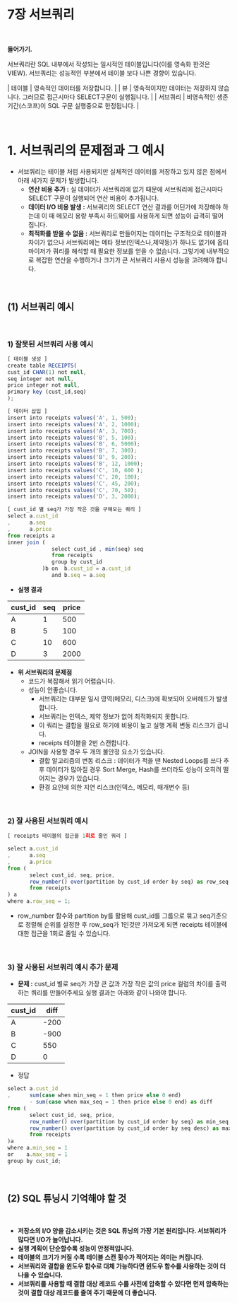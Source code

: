 # 7장 서브쿼리

<br/>

**들어가기.**

서브쿼리란 SQL 내부에서 작성되는 일시적인 테이블입니다(이를 영속화 한것은 VIEW). 서브쿼리는 성능적인 부분에서 테이블 보다 나쁜 경향이 있습니다.

| 테이블 | 영속적인 데이터를 저장합니다. |
| 뷰 | 영속적이지만 데이터는 저장하지 않습니다. 그러므로 접근시마다 SELECT구문이 실행됩니다. |
| 서브쿼리 | 비영속적인 생존 기간(스코프)이 SQL 구문 실행중으로 한정됩니다. |

<br/>

# 1. 서브쿼리의 문제점과 그 예시

- 서브쿼리는 테이블 처럼 사용되지만 실체적인 데이터를 저장하고 있지 않은 점에서 아래 세가지 문제가 발생합니다.
    - **연산 비용 추가 :** 실 데이터가 서브쿼리에 없기 때문에 서브쿼리에 접근시마다 SELECT 구문이 실행되어 연산 비용이 추가됩니다.
    - **데이터 I/O 비용 발생 :** 서브쿼리의 SELECT 연산 결과를 어딘가에 저장해야 하는데 이 때 메모리 용량 부족시 하드웨어를 사용하게 되면 성능이 급격히 떨어 집니다.
    - **최적화를 받을 수 없음 :** 서브쿼리로 만들어지는 데이터는 구조적으로 테이블과 차이가 없으나 서브쿼리에는 메타 정보(인덱스나,제약등)가 하나도 없기에 옵티마이저가 쿼리를 해석할 때 필요한 정보를 얻을 수 없습니다. 그렇기에 내부적으로 복잡한 연산을 수행하거나 크기가 큰 서브쿼리 사용시 성능을 고려해야 합니다.

<br/>

## (1) 서브쿼리 예시

<br/>

### 1) 잘못된 서브쿼리 사용 예시

```jsx
[ 테이블 생성 ]
create table RECEIPTS(
cust_id CHAR(1) not null,
seq integer not null,
price integer not null,
primary key (cust_id,seq)
);

[ 데이터 삽입 ]
insert into receipts values('A', 1, 500);
insert into receipts values('A', 2, 1000);
insert into receipts values('A', 3, 700);
insert into receipts values('B', 5, 100);
insert into receipts values('B', 6, 5000);
insert into receipts values('B', 7, 300);
insert into receipts values('B', 9, 200);
insert into receipts values('B', 12, 1000);
insert into receipts values('C', 10, 600 );
insert into receipts values('C', 20, 100);
insert into receipts values('C', 45, 200);
insert into receipts values('C', 70, 50);
insert into receipts values('D', 3, 2000);

[ cust_id 별 seq가 가장 작은 것을 구해오는 쿼리 ]
select a.cust_id
,      a.seq 
,      a.price
from receipts a
inner join (
              select cust_id , min(seq) seq
              from receipts 
              group by cust_id
           )b on  b.cust_id = a.cust_id
              and b.seq = a.seq
```

- **실행 결과**

| cust_id | seq | price |
| --- | --- | --- |
| A | 1 | 500 |
| B | 5 | 100 |
| C | 10 | 600 |
| D | 3 | 2000 |
- **위 서브쿼리의 문제점**
    - 코드가 복잡해서 읽기 어렵습니다.
    - 성능이 안좋습니다.
        - 서브쿼리는 대부분 일시 영역(메모리, 디스크)에 확보되어 오버헤드가 발생합니다.
        - 서브쿼리는 인덱스, 제약 정보가 없어 최적화되지 못합니다.
        - 이 쿼리는 결합을 필요로 하기에 비용이 높고 실행 계획 변동 리스크가 큽니다.
        - receipts 테이블을 2번 스캔합니다.
    - JOIN을 사용할 경우 두 개의 불안정 요소가 있습니다.
        - 결합 알고리즘의 변동 리스크 : 데이터가 적을 땐 Nested Loops를 쓰다 추후 데이터가 많아질 경우 Sort Merge, Hash를 쓰더라도 성능이 오히려 떨어지는 경우가 있습니다.
        - 환경 요인에 의한 지연 리스크(인덱스, 메모리, 매개변수 등)

<br/>

### 2) 잘 사용된 서브쿼리 예시

```jsx
[ receipts 테이블의 접근을 1회로 줄인 쿼리 ]

select a.cust_id
,      a.seq
,      a.price
from (
       select cust_id, seq, price,
       row_number() over(partition by cust_id order by seq) as row_seq
       from receipts
) a
where a.row_seq = 1;
```

- row_number 함수와 partition by를 활용해 cust_id를 그룹으로 묶고 seq기준으로 정렬해 순위를 설정한 후 row_seq가 1인것만 가져오게 되면 receipts 테이블에 대한 접근을 1회로 줄일 수 있습니다.

<br/>

### 3) 잘 사용된 서브쿼리 예시 추가 문제

- **문제 :** cust_id 별로 seq가 가장 큰 값과 가장 작은 값의 price 컬럼의 차이를 출력하는 쿼리를 만들어주세요 실행 결과는 아래와 같이 나와야 합니다.

| cust_id | diff |
| --- | --- |
| A | -200 |
| B | -900 |
| C | 550 |
| D | 0 |
- 정답

```jsx
select a.cust_id
,      sum(case when min_seq = 1 then price else 0 end)
       - sum(case when max_seq = 1 then price else 0 end) as diff
from (
       select cust_id, seq, price,
       row_number() over(partition by cust_id order by seq) as min_seq,
       row_number() over(partition by cust_id order by seq desc) as max_seq
       from receipts
)a
where a.min_seq = 1
or    a.max_seq = 1
group by cust_id;
```

<br/>

## (2) SQL 튜닝시 기억해야 할 것

<br/>

- **저장소의 I/O 양을 감소시키는 것은 SQL 튜닝의 가장 기본 원리입니다. 서브쿼리가 많다면 I/O가 늘어납니다.**
- **실행 계획이 단순할수록 성능이 안정적입니다.**
- **테이블의 크기가 커질 수록 테이블 스캔 횟수가 적어지는 의미는 커집니다.**
- **서브쿼리와 결합을 윈도우 함수로 대체 가능하다면 윈도우 함수를 사용하는 것이 더 나을 수 있습니다.**
- **서브쿼리를 사용할 때 결합 대상 레코드 수를 사전에 압축할 수 있다면 먼저 압축하는 것이 결합 대상 레코드를 줄여 주기 때문에 더 좋습니다.**
